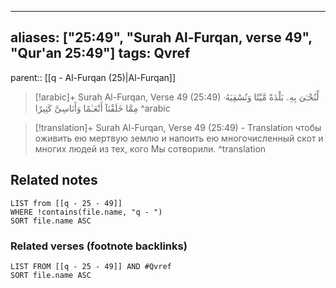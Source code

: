 
---
aliases: ["25:49", "Surah Al-Furqan, verse 49", "Qur'an 25:49"]
tags: Qvref
---

parent:: [[q - Al-Furqan (25)|Al-Furqan]]

> [!arabic]+ Surah Al-Furqan, Verse 49 (25:49)
> <span class="quran-arabic">لِّنُحْـِۧىَ بِهِۦ بَلْدَةً مَّيْتًا وَنُسْقِيَهُۥ مِمَّا خَلَقْنَآ أَنْعَـٰمًا وَأَنَاسِىَّ كَثِيرًا</span>
^arabic

> [!translation]+ Surah Al-Furqan, Verse 49 (25:49) - Translation
> чтобы оживить ею мертвую землю и напоить ею многочисленный скот и многих людей из тех, кого Мы сотворили.
^translation



## Related notes
```dataview
LIST from [[q - 25 - 49]]
WHERE !contains(file.name, "q - ")
SORT file.name ASC
```

### Related verses (footnote backlinks)
```dataview
LIST FROM [[q - 25 - 49]] AND #Qvref
SORT file.name ASC
```

